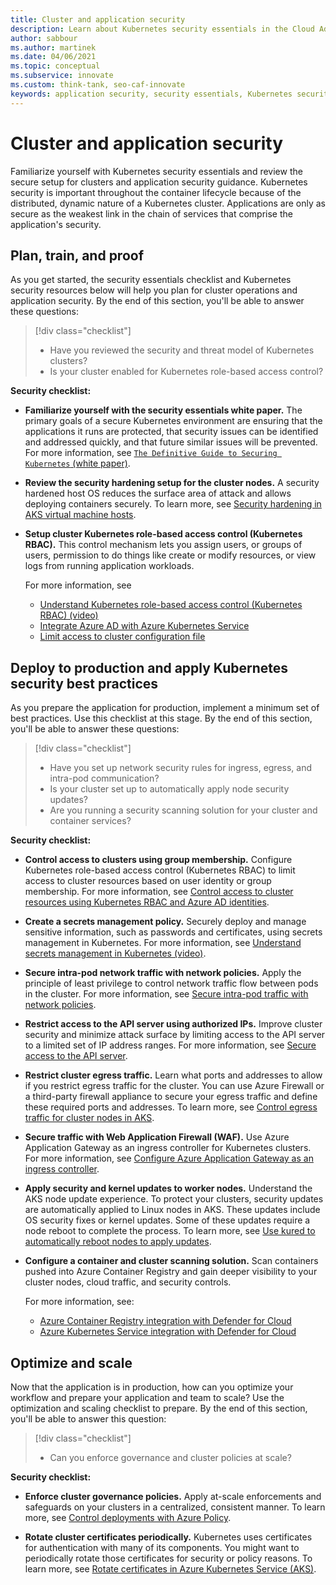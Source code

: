 ```yaml
---
title: Cluster and application security
description: Learn about Kubernetes security essentials in the Cloud Adoption Framework for cluster and application security.
author: sabbour
ms.author: martinek
ms.date: 04/06/2021
ms.topic: conceptual
ms.subservice: innovate
ms.custom: think-tank, seo-caf-innovate
keywords: application security, security essentials, Kubernetes security
---
```


# Cluster and application security

Familiarize yourself with Kubernetes security essentials and review the secure setup for clusters and application security guidance. Kubernetes security is important throughout the container lifecycle because of the distributed, dynamic nature of a Kubernetes cluster. Applications are only as secure as the weakest link in the chain of services that comprise the application's security.

## Plan, train, and proof

As you get started, the security essentials checklist and Kubernetes security resources below will help you plan for cluster operations and application security. By the end of this section, you'll be able to answer these questions:

> [!div class="checklist"]
>
> - Have you reviewed the security and threat model of Kubernetes clusters?
> - Is your cluster enabled for Kubernetes role-based access control?

**Security checklist:**

- **Familiarize yourself with the security essentials white paper.** The primary goals of a secure Kubernetes environment are ensuring that the applications it runs are protected, that security issues can be identified and addressed quickly, and that future similar issues will be prevented. For more information, see [`The Definitive Guide to Securing Kubernetes` (white paper)](https://aka.ms/securingk8s-whitepaper).

- **Review the security hardening setup for the cluster nodes.** A security hardened host OS reduces the surface area of attack and allows deploying containers securely. To learn more, see [Security hardening in AKS virtual machine hosts](/azure/aks/security-hardened-vm-host-image).

- **Setup cluster Kubernetes role-based access control (Kubernetes RBAC).** This control mechanism lets you assign users, or groups of users, permission to do things like create or modify resources, or view logs from running application workloads.

  For more information, see
  - [Understand Kubernetes role-based access control (Kubernetes RBAC)  (video)](https://www.youtube.com/watch?list=PLLasX02E8BPCrIhFrc_ZiINhbRkYMKdPT&v=G3R24JSlGjY&index=12) <br>
  - [Integrate Azure AD with Azure Kubernetes Service](/azure/aks/azure-ad-integration-cli) <br>
  - [Limit access to cluster configuration file](/azure/aks/control-kubeconfig-access)

## Deploy to production and apply Kubernetes security best practices

As you prepare the application for production, implement a minimum set of best practices. Use this checklist at this stage. By the end of this section, you'll be able to answer these questions:

> [!div class="checklist"]
>
> - Have you set up network security rules for ingress, egress, and intra-pod communication?
> - Is your cluster set up to automatically apply node security updates?
> - Are you running a security scanning solution for your cluster and container services?

**Security checklist:**

- **Control access to clusters using group membership.** Configure Kubernetes role-based access control (Kubernetes RBAC) to limit access to cluster resources based on user identity or group membership. For more information, see [Control access to cluster resources using Kubernetes RBAC and Azure AD identities](/azure/aks/azure-ad-rbac).

- **Create a secrets management policy.** Securely deploy and manage sensitive information, such as passwords and certificates, using secrets management in Kubernetes. For more information, see [Understand secrets management in Kubernetes (video)](https://www.youtube.com/watch?list=PLLasX02E8BPCrIhFrc_ZiINhbRkYMKdPT&v=KmhM33j5WYk&index=10).

- **Secure intra-pod network traffic with network policies.** Apply the principle of least privilege to control network traffic flow between pods in the cluster. For more information, see [Secure intra-pod traffic with network policies](/azure/aks/use-network-policies).

- **Restrict access to the API server using authorized IPs.** Improve cluster security and minimize attack surface by limiting access to the API server to a limited set of IP address ranges. For more information, see [Secure access to the API server](/azure/aks/api-server-authorized-ip-ranges).

- **Restrict cluster egress traffic.** Learn what ports and addresses to allow if you restrict egress traffic for the cluster. You can use Azure Firewall or a third-party firewall appliance to secure your egress traffic and define these required ports and addresses. To learn more, see [Control egress traffic for cluster nodes in AKS](/azure/aks/limit-egress-traffic).

- **Secure traffic with Web Application Firewall (WAF).** Use Azure Application Gateway as an ingress controller for Kubernetes clusters. For more information, see [Configure Azure Application Gateway as an ingress controller](/azure/application-gateway/ingress-controller-overview).

- **Apply security and kernel updates to worker nodes.** Understand the AKS node update experience. To protect your clusters, security updates are automatically applied to Linux nodes in AKS. These updates include OS security fixes or kernel updates. Some of these updates require a node reboot to complete the process. To learn more, see [Use kured to automatically reboot nodes to apply updates](/azure/aks/node-updates-kured).

- **Configure a container and cluster scanning solution.** Scan containers pushed into Azure Container Registry and gain deeper visibility to your cluster nodes, cloud traffic, and security controls.

  For more information, see:
  - [Azure Container Registry integration with Defender for Cloud](/azure/security-center/defender-for-container-registries-introduction) <br>
  - [Azure Kubernetes Service integration with Defender for Cloud](/azure/security-center/defender-for-kubernetes-introduction)

## Optimize and scale

Now that the application is in production, how can you optimize your workflow and prepare your application and team to scale? Use the optimization and scaling checklist to prepare. By the end of this section, you'll be able to answer this question:

> [!div class="checklist"]
>
> - Can you enforce governance and cluster policies at scale?

**Security checklist:**

- **Enforce cluster governance policies.** Apply at-scale enforcements and safeguards on your clusters in a centralized, consistent manner. To learn more, see [Control deployments with Azure Policy](/azure/governance/policy/concepts/policy-for-kubernetes).

- **Rotate cluster certificates periodically.** Kubernetes uses certificates for authentication with many of its components. You might want to periodically rotate those certificates for security or policy reasons. To learn more, see [Rotate certificates in Azure Kubernetes Service (AKS)](/azure/aks/certificate-rotation).
